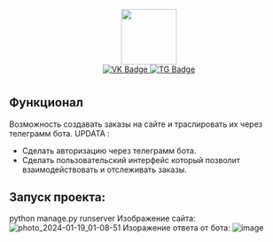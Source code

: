 <div id="header" align="center">
  <img src="https://media.giphy.com/media/CTX0ivSQbI78A/giphy.gif" width="100"/>
</div>
<div id="badges" align="center">
  <a href="https://vk.com/vesimeu">
    <img src="https://img.shields.io/badge/VK-blue?style=for-the-badge&logo=VK&logoColor=white" alt="VK Badge"/>
  </a>
  <a href="https://t.me/Vesimeu">
    <img src="https://img.shields.io/badge/Telegram-white?style=for-the-badge&logo=Telegram&logoColor=blue" alt="TG Badge"/>
  </a>
</div>

<h1 align="center">
  
## Функционал
Возможность создавать заказы на сайте и траслировать их через телеграмм бота.
UPDATA : 
- Сделать авторизацию через телеграмм бота.
- Сделать пользовательский интерфейс который позволит взаимодействовать и отслеживать заказы.
## Запуск проекта:
python manage.py runserver
Изображение сайта:
![photo_2024-01-19_01-08-51](https://github.com/Vesimeu/ClientDjangoTelegramAPI/assets/99329018/6bc0f026-23be-4803-94b3-382e6e88a5c3)
Изоражение ответа от бота:
![image](https://github.com/Vesimeu/ClientDjangoTelegramAPI/assets/99329018/df20fbaa-4994-4fb1-8f8e-76d2708da9ee)

